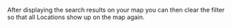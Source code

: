 After displaying the search results on your map you can then clear the filter so that all Locations show up on the map again.

